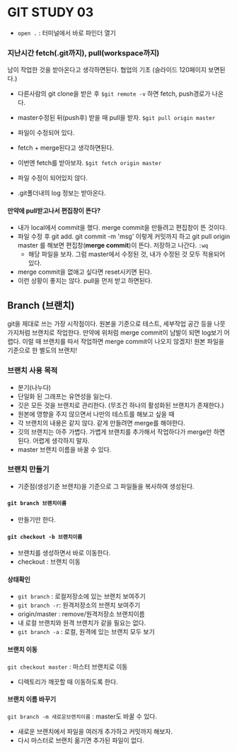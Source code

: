 # GIT STUDY 03

- `open .` : 터미널에서 바로 파인더 열기

### 지난시간 fetch(.git까지), pull(workspace까지)
남이 작업한 것을 받아온다고 생각하면된다. 협업의 기초
(슬라이드 120페이지 보면된다.)

- 다른사람의 git clone을 받은 후
`$git remote -v` 하면 fetch, push경로가 나온다.

- master수정된 뒤(push후) 받을 때 pull을 받자.
`$git pull origin master`
 - 파일이 수정되어 있다.
 - fetch + merge된다고 생각하면된다.

- 이번엔 fetch를 받아보자.
`$git fetch origin master`
 - 파일 수정이 되어있지 않다.
 - .git폴더내의 log 정보는 받아온다.

#### 만약에 pull받고나서 편집창이 뜬다?
- 내가 local에서 commit을 했다. merge commit을 만들려고 편집창이 뜬 것이다.
- 파일 수정 후 git add. git commit -m 'msg' 이렇게 커밋까지 하고
  git pull origin master 를 해보면 편집창(**merge commit**)이 뜬다.
  저장하고 나간다. `:wq`
  - 해당 파일을 보자. 그럼 master에서 수정된 것, 내가 수정된 것 모두 적용되어 있다.
- merge commit을 없애고 싶다면 reset시키면 된다.
- 이런 상황이 좋지는 않다. pull을 먼저 받고 하면된다.

## Branch (브랜치)
git을 제대로 쓰는 가장 시작점이다.
원본을 기준으로 테스트, 세부작업 공간 등을 나뭇가지처럼 브랜치로 작업한다.
만약에 위처럼 merge commit이 남발이 되면 log보기 어렵다.
이럴 때 브랜치를 따서 작업하면 merge commit이 나오지 않겠지!
원본 파일을 기준으로 한 별도의 브랜치!

### 브랜치 사용 목적
- 분기(나누다)
- 단일화 된 그래프는 유연성을 잃는다.
- 깃은 모든 것을 브랜치로 관리한다. (무조건 하나의 활성화된 브랜치가 존재한다.)
- 원본에 영향을 주지 않으면서 나만의 테스트를 해보고 싶을 때
- 각 브랜치의 내용은 같지 않다. 같게 만들려면 merge를 해야한다.
- 깃의 브랜치는 아주 가볍다. 가볍게 브랜치를 추가해서 작업하다가 merge만 하면된다. 어렵게 생각하지 말자.
- master 브랜치 이름을 바꿀 수 있다.

### 브랜치 만들기
- 기준점(생성기준 브랜치)을 기준으로 그 파일들을 복사하여 생성된다.

#### `git branch 브랜치이름`
- 만들기만 한다.

#### `git checkout -b 브랜치이름`
- 브랜치를 생성하면서 바로 이동한다.  
- checkout : 브랜치 이동

#### 상태확인
- `git branch` : 로컬저장소에 있는 브랜치 보여주기
- `git branch -r`: 원격저장소의 브랜치 보여주기
 - origin/master : remove/원격저장소 브랜치이름
 - 내 로컬 브랜치와 원격 브랜치가 같을 필요는 없다.
- `git branch -a` : 로컬, 원격에 있는 브랜치 모두 보기

#### 브랜치 이동
`git checkout master` : 마스터 브랜치로 이동
- 디렉토리가 깨끗할 때 이동하도록 한다.

#### 브랜치 이름 바꾸기
`git branch -m 새로운브랜치이름` : master도 바꿀 수 있다.

- 새로운 브랜치에서 파일을 여러개 추가하고 커밋까지 해보자.
 - 다시 마스터로 브랜치 옮기면 추가된 파일이 없다. 
